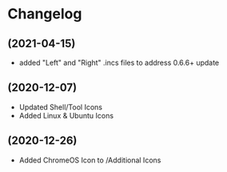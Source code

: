 # Changelog

## (2021-04-15)
- added "Left" and "Right" .incs files to address 0.6.6+ update

## (2020-12-07)
- Updated Shell/Tool Icons
- Added Linux & Ubuntu Icons

## (2020-12-26)
- Added ChromeOS Icon to /Additional Icons
